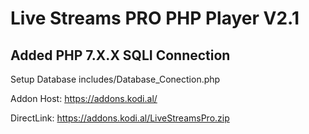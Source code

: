 # Live Streams PRO PHP Player V2.1

## Added PHP 7.X.X SQLI Connection
Setup Database includes/Database_Conection.php

Addon Host: https://addons.kodi.al/

DirectLink: https://addons.kodi.al/LiveStreamsPro.zip
